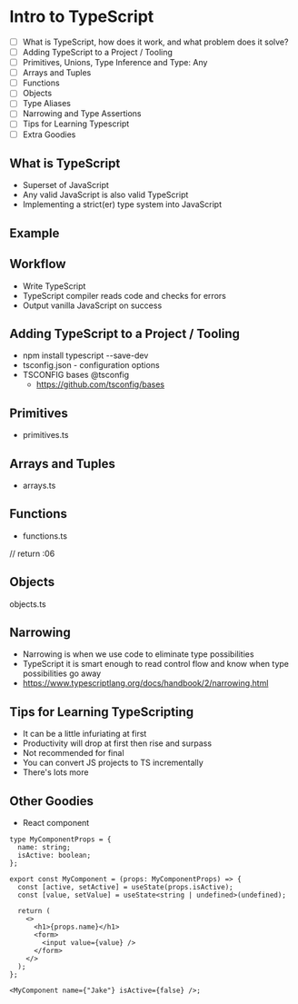 # Intro to TypeScript

- [ ] What is TypeScript, how does it work, and what problem does it solve?
- [ ] Adding TypeScript to a Project / Tooling
- [ ] Primitives, Unions, Type Inference and Type: Any
- [ ] Arrays and Tuples
- [ ] Functions
- [ ] Objects
- [ ] Type Aliases
- [ ] Narrowing and Type Assertions
- [ ] Tips for Learning Typescript
- [ ] Extra Goodies

## What is TypeScript

- Superset of JavaScript
- Any valid JavaScript is also valid TypeScript
- Implementing a strict(er) type system into JavaScript

## Example

## Workflow

- Write TypeScript
- TypeScript compiler reads code and checks for errors
- Output vanilla JavaScript on success

## Adding TypeScript to a Project / Tooling

- npm install typescript --save-dev
- tsconfig.json - configuration options
- TSCONFIG bases @tsconfig
  - https://github.com/tsconfig/bases

## Primitives

- primitives.ts

## Arrays and Tuples

- arrays.ts

## Functions

- functions.ts

// return :06

## Objects

objects.ts

## Narrowing

- Narrowing is when we use code to eliminate type possibilities
- TypeScript it is smart enough to read control flow and know when type possibilities go away
- https://www.typescriptlang.org/docs/handbook/2/narrowing.html

## Tips for Learning TypeScripting

- It can be a little infuriating at first
- Productivity will drop at first then rise and surpass
- Not recommended for final
- You can convert JS projects to TS incrementally
- There's lots more

## Other Goodies

- React component

```tsx
type MyComponentProps = {
  name: string;
  isActive: boolean;
};

export const MyComponent = (props: MyComponentProps) => {
  const [active, setActive] = useState(props.isActive);
  const [value, setValue] = useState<string | undefined>(undefined);

  return (
    <>
      <h1>{props.name}</h1>
      <form>
        <input value={value} />
      </form>
    </>
  );
};

<MyComponent name={"Jake"} isActive={false} />;
```
